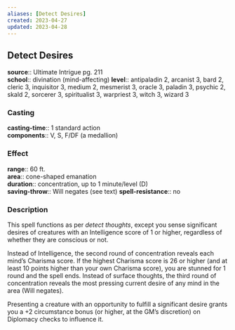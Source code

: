 ```yaml
---
aliases: [Detect Desires]
created: 2023-04-27
updated: 2023-04-28
---
```


## Detect Desires

**source**:: Ultimate Intrigue pg. 211  
**school**:: divination (mind-affecting)
**level**:: antipaladin 2, arcanist 3, bard 2, cleric 3, inquisitor 3, medium 2, mesmerist 3, oracle 3, paladin 3, psychic 2, skald 2, sorcerer 3, spiritualist 3, warpriest 3, witch 3, wizard 3

### Casting

**casting-time**:: 1 standard action  
**components**:: V, S, F/DF (a medallion)

### Effect

**range**:: 60 ft.  
**area**:: cone-shaped emanation  
**duration**:: concentration, up to 1 minute/level (D)  
**saving-throw**:: Will negates (see text)
**spell-resistance**:: no

### Description

This spell functions as per *detect thoughts*, except you sense significant desires of creatures with an Intelligence score of 1 or higher, regardless of whether they are conscious or not.  
  
Instead of Intelligence, the second round of concentration reveals each mind’s Charisma score. If the highest Charisma score is 26 or higher (and at least 10 points higher than your own Charisma score), you are stunned for 1 round and the spell ends. Instead of surface thoughts, the third round of concentration reveals the most pressing current desire of any mind in the area (Will negates).  
  
Presenting a creature with an opportunity to fulfill a significant desire grants you a +2 circumstance bonus (or higher, at the GM’s discretion) on Diplomacy checks to influence it.
